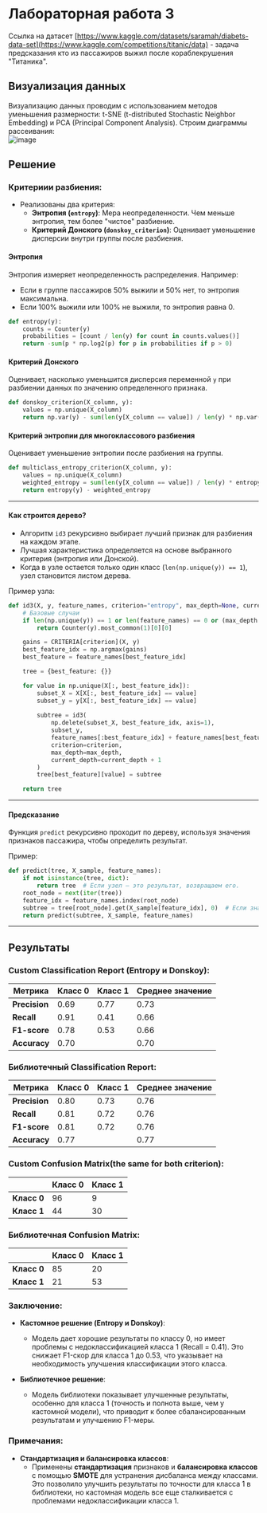 # Лабораторная работа 3
Ссылка на датасет [https://www.kaggle.com/datasets/saramah/diabets-data-set](https://www.kaggle.com/competitions/titanic/data) - задача предсказания кто из пассажиров выжил после кораблекрушения "Титаника".

## Визуализация данных
Визуализацию данных проводим с использованием методов уменьшения размерности: t-SNE (t-distributed Stochastic Neighbor Embedding) и PCA (Principal Component Analysis). Строим диаграммы рассеивания: 
<br>
![image](https://github.com/user-attachments/assets/45bb074b-505c-4907-8596-509397d8a801)


## Решение
### **Критериии разбиения**: 
   - Реализованы два критерия:
     - **Энтропия (`entropy`)**: Мера неопределенности. Чем меньше энтропия, тем более "чистое" разбиение.
     - **Критерий Донского (`donskoy_criterion`)**: Оценивает уменьшение дисперсии внутри группы после разбиения.

#### **Энтропия**
Энтропия измеряет неопределенность распределения. Например:
- Если в группе пассажиров 50% выжили и 50% нет, то энтропия максимальна.
- Если 100% выжили или 100% не выжили, то энтропия равна 0.

```python
def entropy(y):
    counts = Counter(y)
    probabilities = [count / len(y) for count in counts.values()]
    return -sum(p * np.log2(p) for p in probabilities if p > 0)
```

#### **Критерий Донского**
Оценивает, насколько уменьшится дисперсия переменной `y` при разбиении данных по значению определенного признака.

```python
def donskoy_criterion(X_column, y):
    values = np.unique(X_column)
    return np.var(y) - sum(len(y[X_column == value]) / len(y) * np.var(y[X_column == value]) for value in values)
```

#### **Критерий энтропии для многоклассового разбиения**
Оценивает уменьшение энтропии после разбиения на группы.

```python
def multiclass_entropy_criterion(X_column, y):
    values = np.unique(X_column)
    weighted_entropy = sum(len(y[X_column == value]) / len(y) * entropy(y[X_column == value]) for value in values)
    return entropy(y) - weighted_entropy
```

---

#### **Как строится дерево?**

- Алгоритм `id3` рекурсивно выбирает лучший признак для разбиения на каждом этапе.
- Лучшая характеристика определяется на основе выбранного критерия (энтропия или Донской).
- Когда в узле остается только один класс (`len(np.unique(y)) == 1`), узел становится листом дерева.

Пример узла:
```python
def id3(X, y, feature_names, criterion="entropy", max_depth=None, current_depth=0):
    # Базовые случаи
    if len(np.unique(y)) == 1 or len(feature_names) == 0 or (max_depth is not None and current_depth >= max_depth):
        return Counter(y).most_common(1)[0][0]

    gains = CRITERIA[criterion](X, y)
    best_feature_idx = np.argmax(gains)
    best_feature = feature_names[best_feature_idx]

    tree = {best_feature: {}}

    for value in np.unique(X[:, best_feature_idx]):
        subset_X = X[X[:, best_feature_idx] == value]
        subset_y = y[X[:, best_feature_idx] == value]
        
        subtree = id3(
            np.delete(subset_X, best_feature_idx, axis=1),
            subset_y,
            feature_names[:best_feature_idx] + feature_names[best_feature_idx + 1:],
            criterion=criterion,
            max_depth=max_depth,
            current_depth=current_depth + 1
        )
        tree[best_feature][value] = subtree

    return tree
```

---

#### **Предсказание**
Функция `predict` рекурсивно проходит по дереву, используя значения признаков пассажира, чтобы определить результат.

Пример:
```python
def predict(tree, X_sample, feature_names):
    if not isinstance(tree, dict):
        return tree  # Если узел — это результат, возвращаем его.
    root_node = next(iter(tree))
    feature_idx = feature_names.index(root_node)
    subtree = tree[root_node].get(X_sample[feature_idx], 0)  # Если значение не найдено, используем 0.
    return predict(subtree, X_sample, feature_names)
```

---
## Результаты

### Сustom Classification Report (Entropy и Donskoy):

| Метрика      | Класс 0 | Класс 1 | Среднее значение |
|--------------|---------|---------|------------------|
| **Precision**| 0.69    | 0.77    | 0.73             |
| **Recall**   | 0.91    | 0.41    | 0.66             |
| **F1-score** | 0.78    | 0.53    | 0.66             |
| **Accuracy** | 0.70    |         | 0.70             |

### Библиотечный Classification Report:

| Метрика      | Класс 0 | Класс 1 | Среднее значение |
|--------------|---------|---------|------------------|
| **Precision**| 0.80    | 0.73    | 0.76             |
| **Recall**   | 0.81    | 0.72    | 0.76             |
| **F1-score** | 0.81    | 0.72    | 0.76             |
| **Accuracy** | 0.77    |         | 0.77             |

### Custom Confusion Matrix(the same for both criterion):

|               | Класс 0 | Класс 1 |
|---------------|---------|---------|
| **Класс 0**   | 96      | 9       |
| **Класс 1**   | 44      | 30      |

### Библиотечная Confusion Matrix:

|               | Класс 0 | Класс 1 |
|---------------|---------|---------|
| **Класс 0**   | 85      | 20      |
| **Класс 1**   | 21      | 53      |

### Заключение:

- **Кастомное решение (Entropy и Donskoy)**:
  - Модель дает хорошие результаты по классу 0, но имеет проблемы с недоклассификацией класса 1 (Recall = 0.41). Это снижает F1-скор для класса 1 до 0.53, что указывает на необходимость улучшения классификации этого класса.
  
- **Библиотечное решение**:
  - Модель библиотеки показывает улучшенные результаты, особенно для класса 1 (точность и полнота выше, чем у кастомной модели), что приводит к более сбалансированным результатам и улучшению F1-меры.

### Примечания:

- **Стандартизация и балансировка классов**:
  - Применены **стандартизация** признаков и **балансировка классов** с помощью **SMOTE** для устранения дисбаланса между классами. Это позволило улучшить результаты по точности для класса 1 в библиотеки, но кастомная модель все еще сталкивается с проблемами недоклассификации класса 1.
